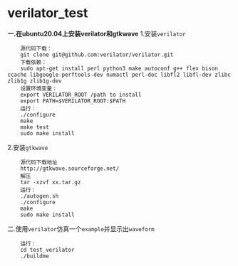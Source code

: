 # verilator_test
**一.在ubuntu20.04上安装verilator和gtkwave**
  1.安装`verilator`
        
        源代码下载：
        git clone git@github.com:verilator/verilator.git 
        下载依赖：   
        sudo apt-get install perl python3 make autoconf g++ flex bison ccache libgoogle-perftools-dev numactl perl-doc libfl2 libfl-dev zlibc zlib1g zlib1g-dev       
        设置环境变量：      
        export VERILATOR_ROOT /path to install
        export PATH=$VERILATOR_ROOT:$PATH        
        运行：
        ./configure
        make
        make test
        sudo make install
        
  2.安装`gtkwave`
        
        源代码下载地址
        http://gtkwave.sourceforge.net/      
        解压
        tar -xzvf xx.tar.gz    
        运行：
        ./autogen.sh
        ./configure
        make
        sudo make install
        
二.使用`verilator`仿真一个`example`并显示出`waveform`
        
        运行：
        cd test_verilator
        ./buildme
        